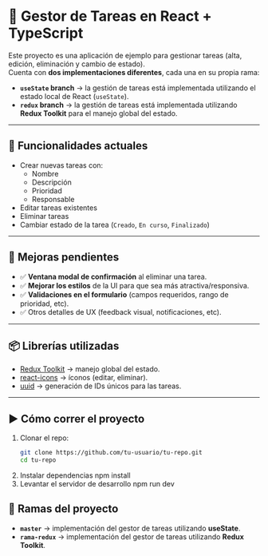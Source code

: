 # 📝 Gestor de Tareas en React + TypeScript

Este proyecto es una aplicación de ejemplo para gestionar tareas (alta, edición, eliminación y cambio de estado).  
Cuenta con **dos implementaciones diferentes**, cada una en su propia rama:

- **`useState` branch** → la gestión de tareas está implementada utilizando el estado local de React (`useState`).
- **`redux` branch** → la gestión de tareas está implementada utilizando **Redux Toolkit** para el manejo global del estado.

---

## 🚀 Funcionalidades actuales

- Crear nuevas tareas con:
  - Nombre
  - Descripción
  - Prioridad
  - Responsable
- Editar tareas existentes
- Eliminar tareas
- Cambiar estado de la tarea (`Creado`, `En curso`, `Finalizado`)

---

## 🔧 Mejoras pendientes

- ✅ **Ventana modal de confirmación** al eliminar una tarea.  
- ✅ **Mejorar los estilos** de la UI para que sea más atractiva/responsiva.  
- ✅ **Validaciones en el formulario** (campos requeridos, rango de prioridad, etc).  
- ✅ Otros detalles de UX (feedback visual, notificaciones, etc).

---

## 📦 Librerías utilizadas

- [Redux Toolkit](https://redux-toolkit.js.org/) → manejo global del estado.  
- [react-icons](https://react-icons.github.io/react-icons/) → íconos (editar, eliminar).  
- [uuid](https://github.com/uuidjs/uuid) → generación de IDs únicos para las tareas.  

---

## ▶️ Cómo correr el proyecto

1. Clonar el repo:
   ```bash
   git clone https://github.com/tu-usuario/tu-repo.git
   cd tu-repo
2. Instalar dependencias
  npm install
3. Levantar el servidor de desarrollo
  npm run dev


## 📂 Ramas del proyecto

- **`master`** → implementación del gestor de tareas utilizando **useState**.  
- **`rama-redux`** → implementación del gestor de tareas utilizando **Redux Toolkit**.  
